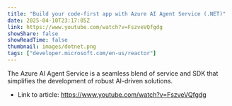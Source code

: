 ```yaml
---
title: "Build your code-first app with Azure AI Agent Service (.NET)"
date: 2025-04-10T23:17:05Z
link: https://www.youtube.com/watch?v=FszveVQfgdg
showShare: false
showReadTime: false
thumbnail: images/dotnet.png
tags: ["developer.microsoft.com/en-us/reactor"]
---
```

The Azure AI Agent Service is a seamless blend of service and SDK that simplifies the development of robust AI-driven solutions.

- Link to article: https://www.youtube.com/watch?v=FszveVQfgdg